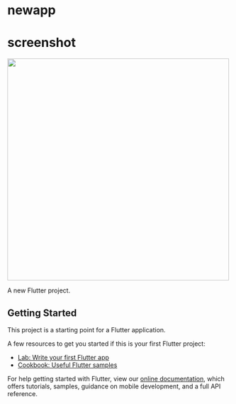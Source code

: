 # newapp

# screenshot
<img src="https://github.com/Sushil787/Simple-Caffeteria-app/blob/main/Screenshot_2021-05-02-16-05-12-07_b4ec958ee9e1ff2ec90754dc02ee4ece%5B1%5D.jpg" width="500px" height="auto">

A new Flutter project.


## Getting Started

This project is a starting point for a Flutter application.

A few resources to get you started if this is your first Flutter project:


- [Lab: Write your first Flutter app](https://flutter.dev/docs/get-started/codelab)
- [Cookbook: Useful Flutter samples](https://flutter.dev/docs/cookbook)

For help getting started with Flutter, view our
[online documentation](https://flutter.dev/docs), which offers tutorials,
samples, guidance on mobile development, and a full API reference.
